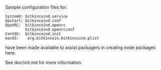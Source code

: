 Sample configuration files for:
```
SystemD: bitkincoind.service
Upstart: bitkincoind.conf
OpenRC:  bitkincoind.openrc
         bitkincoind.openrcconf
CentOS:  bitkincoind.init
macOS:    org.bitkincoin.bitkincoind.plist
```
have been made available to assist packagers in creating node packages here.

See doc/init.md for more information.
